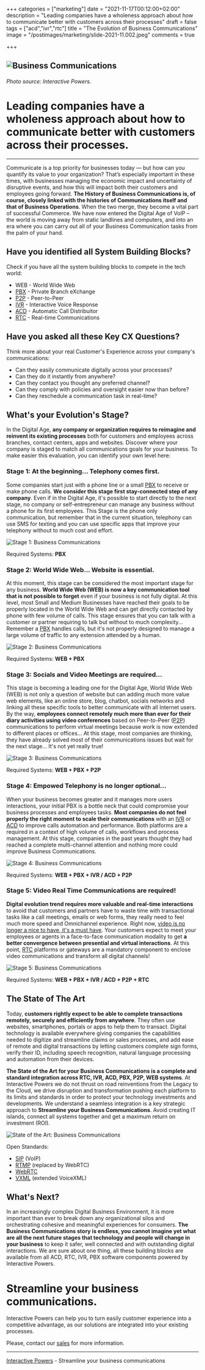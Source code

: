 +++
categories = ["marketing"]
date = "2021-11-17T00:12:00+02:00"
description = "Leading companies have a wholeness approach about how to communicate better with customers across their processes"
draft = false
tags = ["acd","ivr","rtc"]
title = "The Evolution of Business Communications"
image = "/postimages/marketing/slide-2021-11.002.jpeg"
comments = true

+++

![Business Communications](/postimages/marketing/slide-2021-11.002.jpeg)
-------
###### Photo source: Interactive Powers.

#	Leading companies have a wholeness approach about how to communicate better with customers across their processes.
-------
Communicate is a top priority for businesses today — but how can you quantify its value to your organization?  That’s especially important in these times, with businesses managing the economic impact and uncertainty of disruptive events, and how this will impact both their customers and employees going forward. **The History of Business Communications is, of course, closely linked with the histories of Communications itself and that of Business Operations**. When the two merge, they become a vital part of successful Commerce. We have now entered the Digital Age of VoIP – the world is moving away from static landlines and computers, and into an era where you can carry out all of your Business Communication tasks from the palm of your hand.

##	Have you identified all System Building Blocks?

Check if you have all the system building blocks to compete in the tech world:

- WEB - World Wide Web
- [PBX](https://blog.ivrpowers.com/post/customerengagement/how-to-improve-your-pbx-with-conversational-ai/) - Private Branch eXchange
- [P2P](https://blog.ivrpowers.com/post/technologies/what-is-peer-to-peer/) - Peer-to-Peer
- [IVR](https://blog.ivrpowers.com/post/technologies/what-is-ivr/) - Interactive Voice Response
- [ACD](https://blog.ivrpowers.com/post/technologies/what-is-acd/) - Automatic Call Distribuitor
- [RTC](https://blog.ivrpowers.com/post/technologies/what-is-rtc/) - Real-time Communications

##	Have you asked all these Key CX Questions?

Think more about your real Customer's Experience across your company's communications:

- Can they easily communicate digitally across your processes?
- Can they do it instantly from anywhere? 
- Can they contact you thought any preferred channel? 
- Can they comply with policies and oversight easier now than before?
- Can they reschedule a communication task in real-time?

##	What's your Evolution's Stage?

In the Digital Age, **any company or organization requires to reimagine and reinvent its existing processes** both for customers and employees across branches, contact centers, apps and websites. Discover where your company is staged to match all communications goals for your business. To make easier this evaluation, you can identify your own level here:

###	Stage 1: At the beginning… Telephony comes first.

Some companies start just with a phone line or a small [PBX](https://blog.ivrpowers.com/post/customerengagement/how-to-improve-your-pbx-with-conversational-ai/) to receive or make phone calls. **We consider this stage first stay-connected step of any company**. Even if  in the Digital Age, it's possible to start directly to the next stage, no company or self-entrepreneur can manage any business without a phone for its first employees. This Stage is the phone only communication, but remember that in the current situation, telephony can use SMS for texting and you can use specific apps that improve your telephony without to much cost and effort.

![Stage 1: Business Communications](/postimages/marketing/slide-2021-11.004.png)

Required Systems: **PBX**

###	Stage 2: World Wide Web... Website is essential.

At this moment, this stage can be considered the most important stage for any business. **World Wide Web (WEB) is now a key communication tool that is not possible to forget** even if your business is not fully digital. At this level, most Small and Medium Businesses have reached their goals to be properly located in the World Wide Web and can get directly contacted by phone with few volume of calls. This stage ensures that you can talk with a customer or partner requiring to talk but without to much complexity... Remember a [PBX](https://blog.ivrpowers.com/post/customerengagement/how-to-improve-your-pbx-with-conversational-ai/) handles calls, but it's not properly designed to manage a large volume of traffic to any extension attended by a human.

![Stage 2: Business Communications](/postimages/marketing/slide-2021-11.005.png)

Required Systems: **WEB + PBX**

###	Stage 3: Socials and Video Meetings are required...

This stage is becoming a leading one  for the Digital Age, World Wide Web (WEB) is not only a question of website but can adding much more value web elements, like an online store, blog, chatbot, socials networks and linking all these specific tools to better communicate with all Internet users. By the way, **employees connect remotely much more than ever for their diary activities using video conferences** based on Peer-to-Peer ([P2P](https://blog.ivrpowers.com/post/technologies/what-is-peer-to-peer/)) communications to perform virtual meetings because work is now extended to different places or offices... At this stage, most companies are thinking, they have already solved most of their communications issues but wait for the next stage... It's not yet really true!

![Stage 3: Business Communications](/postimages/marketing/slide-2021-11.006.png)

Required Systems: **WEB + PBX + P2P**

###	Stage 4: Empowed Telephony is no longer optional...

When your business becomes greater and it manages more users interactions, your initial PBX is a bottle neck that could compromise your business processes and employees tasks. **Most companies do not feel properly the right moment to scale their communications** with an [IVR](https://blog.ivrpowers.com/post/technologies/what-is-ivr/) or [ACD](https://blog.ivrpowers.com/post/technologies/what-is-acd/) to improve calls automation and performance. Both platforms are a required in a context of high volume of calls, workflows and process management. At this stage, companies in the past years thought they had reached a complete multi-channel attention and nothing more could improve Business Communications.

![Stage 4: Business Communications](/postimages/marketing/slide-2021-11.007.png)

Required Systems: **WEB + PBX + IVR / ACD + P2P**

###	Stage 5: Video Real Time Communications are required!

**Digital evolution trend requires more valuable and real-time interactions** to avoid that customers and partners have to waste time with transactional tasks like a call meetings, emails or web forms, they really need to feel much more speed and Omnichannel experience. Right now, [video is no longer a nice to have, it's a must have](https://blog.ivrpowers.com/post/trends/video-is-no-longer-a-nice-to-have-it-is-a-must-have/). Your customers expect to meet your employees or agents in a face-to-face communication modality to get **a better convergence between presential and virtual interactions**. At this point, [RTC](https://blog.ivrpowers.com/post/technologies/what-is-rtc/) platforms or gateways are a mandatory component to enclose video communications and transform all digital channels! 

![Stage 5: Business Communications](/postimages/marketing/slide-2021-11.008.png)

Required Systems: **WEB + PBX + IVR / ACD + P2P + RTC**

##	The State of The Art

Today, **customers rightly expect to be able to complete transactions remotely, securely and efficiently from anywhere**. They often use websites, smartphones, portals or apps to help them to transact. Digital technology is available everywhere giving companies the capabilities needed to digitize and streamline claims or sales processes, and add ease of remote and digital transactions by letting customers complete sign forms, verify their ID, including speech recognition, natural language processing and automation from their devices.

**The State of the Art for your Business Communications is a complete and standard integration across RTC, IVR, ACD, PBX, P2P, WEB systems**. At Interactive Powers we do not thrust on road reinventions from the Legacy to the Cloud, we drive disruption and transformation pushing each platform to its limits and standards in order to protect your technology investments and developments. We understand a seamless integration is a key strategic approach to **Streamline your Business Communications**. Avoid creating IT islands, connect all systems together and get a maximum return on investment (ROI).

![State of the Art: Business Communications](/postimages/marketing/slide-2021-11.003.png)

Open Standards:

- [SIP](https://blog.ivrpowers.com/post/products/video-rtc-sip-connect/) (VoIP)
- [RTMP](https://blog.ivrpowers.com/post/technologies/what-is-rtmp/) (replaced by WebRTC)
- [WebRTC](https://blog.ivrpowers.com/post/technologies/what-is-webrtc/)
- [VXML](https://blog.ivrpowers.com/post/technologies/what-is-voicexml/) (extended VoiceXML)

##	What's Next?

In an increasingly complex Digital Business Environment, it is more important than ever to break down any organizational silos and orchestrating cohesive and meaningful experiences for consumers. **The Business Communications story is endless, you cannot imagine yet what are all the next future stages that technology and people will change in your business** to keep it safer, well connected and with outstanding digital interactions. We are sure about one thing, all these building blocks are available from all ACD, RTC, IVR, PBX  software components powered by Interactive Powers.

# Streamline your business communications.

Interactive Powers can help you to turn easily customer experience into a competitive advantage, as our solutions are integrated into your existing processes.

Please, contact our [sales](https://www.ivrpowers.com/support-services/) for more information.

---
[Interactive Powers](https://www.ivrpowers.com/) - Streamline your business communications
